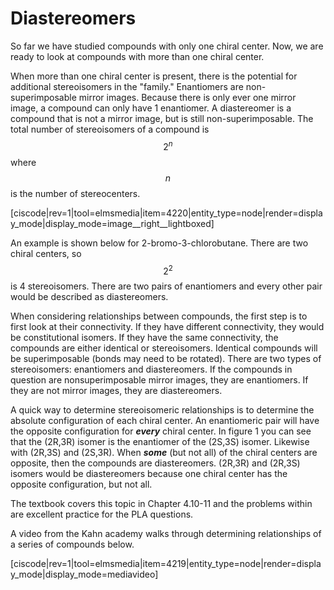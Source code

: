 # Diastereomers

So far we have studied compounds with only one chiral center. Now, we are ready to look at compounds with more than one chiral center.  

When more than one chiral center is present, there is the potential for additional stereoisomers in the "family." Enantiomers are non-superimposable mirror images. Because there is only ever one mirror image, a compound can only have 1 enantiomer. A diastereomer is a compound that is not a mirror image, but is still non-superimposable. The total number of stereoisomers of a compound is $$2^n$$ where $$n$$ is the number of stereocenters.

[ciscode|rev=1|tool=elmsmedia|item=4220|entity_type=node|render=display_mode|display_mode=image__right__lightboxed]

An example is shown below for 2-bromo-3-chlorobutane. There are two chiral centers, so $$2^2$$ is 4 stereoisomers. There are two pairs of enantiomers and every other pair would be described as diastereomers.  

When considering relationships between compounds, the first step is to first look at their connectivity. If they have different connectivity, they would be constitutional isomers. If they have the same connectivity, the compounds are either identical or stereoisomers. Identical compounds will be superimposable (bonds may need to be rotated). There are two types of stereoisomers: enantiomers and diastereomers. If the compounds in question are nonsuperimposable mirror images, they are enantiomers. If they are not mirror images, they are diastereomers. 

A quick way to determine stereoisomeric relationships is to determine the absolute configuration of each chiral center. An enantiomeric pair will have the opposite configuration for **_every_** chiral center. In figure 1 you can see that the (2R,3R) isomer is the enantiomer of the (2S,3S) isomer. Likewise with (2R,3S) and (2S,3R). When **_some_** (but not all) of the chiral centers are opposite, then the compounds are diastereomers. (2R,3R) and (2R,3S) isomers would be diastereomers because one chiral center has the opposite configuration, but not all.

The textbook covers this topic in Chapter 4.10-11 and the problems within are excellent practice for the PLA questions.

A video from the Kahn academy walks through determining relationships of a series of compounds below.


[ciscode|rev=1|tool=elmsmedia|item=4219|entity_type=node|render=display_mode|display_mode=mediavideo]


